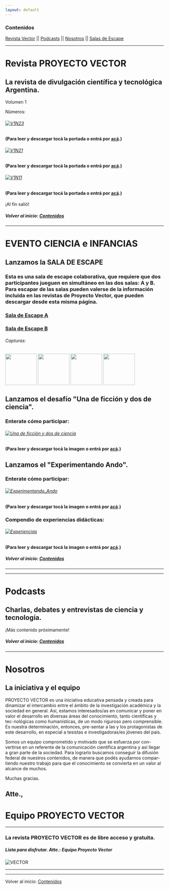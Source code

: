 ```yaml
---
layout: default
---
```

### Contenidos
[Revista Vector](#revista-vector)  ||  [Podcasts](#podcasts)  ||  [Nosotros](#nosotros) ||  [Salas de Escape](#evento-ciencia-e-infancias) 

---

# Revista PROYECTO VECTOR

## La revista de divulgación científica y tecnológica Argentina.

Volumen 1

Números:

###### [![V1N23](assets/img/portadas/V1N3.png)](http://bit.ly/3uwhgiE-PV_N3V1)
#### (Para leer y descargar tocá la portada o entrá por [acá](http://bit.ly/3uwhgiE-PV_N3V1).)

###### [![V1N21](assets/img/portadas/V1N2.png)](https://drive.google.com/file/d/178XMdk2d7tHr6CqSkPTQG8mjRPsw1T8O/view?usp=sharing)
#### (Para leer y descargar tocá la portada o entrá por [acá](https://drive.google.com/file/d/178XMdk2d7tHr6CqSkPTQG8mjRPsw1T8O/view?usp=sharing).)

###### [![V1N11](assets/img/portadas/V1N1.png)](https://bit.ly/3mCT37n-ProyectoVectorN1V1)
#### (Para leer y descargar tocá la portada o entrá por [acá](https://bit.ly/3mCT37n-ProyectoVectorN1V1).)

¡Al fin salió!


##### Volver al inicio: [Contenidos](#contenidos)
---

# EVENTO CIENCIA e INFANCIAS

## Lanzamos la SALA DE ESCAPE

### Esta es una sala de escape colaborativa, que requiere que dos participantes jueguen en simultáneo en las dos salas: A y B. Para escapar de las salas pueden valerse de la información incluida en las revistas de Proyecto Vector, que pueden descargar desde esta misma página. 

### [Sala de Escape A](https://bit.ly/Sala-A_PV)
### [Sala de Escape B](https://bit.ly/Sala-B_PV)

###### Capturas:
<img src="assets/img/Capturas/Captura_1.png" height="100"> <img src="assets/img/Capturas/Captura_2.png" height="100"> <img src="assets/img/Capturas/Captura_3.png" height="100"> <img src="assets/img/Capturas/Captura_4.png" height="100">

## Lanzamos el desafío "Una de ficción y dos de ciencia".

### Enterate cómo participar:
###### [![Una de ficción y dos de ciencia](assets/img/portadas/Miniatura_Ficcion.png)](https://bit.ly/una_ficción_dos_ciencia)
#### (Para leer y descargar tocá la imagen o entrá por [acá](https://bit.ly/una_ficción_dos_ciencia).)


## Lanzamos el "Experimentando Ando".

### Enterate cómo participar:
###### [![Experimentando_Ando](assets/img/portadas/Miniatura_Experimentando.png)](https://bit.ly/Experimentando_Ando_PV)
#### (Para leer y descargar tocá la imagen o entrá por [acá](https://bit.ly/Experimentando_Ando_PV).)

### Compendio de experiencias didácticas:
###### [![Experiencias](assets/img/portadas/Mi%C3%B1atura_ejemplos.png)](https://bit.ly/Experiencias_PV)
#### (Para leer y descargar tocá la imagen o entrá por [acá](https://bit.ly/Experiencias_PV).)

##### Volver al inicio: [Contenidos](#contenidos)
---

---

# Podcasts

## Charlas, debates y entrevistas de ciencia y tecnología.

¡Más contenido próximamente!


##### Volver al inicio: [Contenidos](#contenidos)
---
# Nosotros
## La iniciativa y el equipo

PROYECTO VECTOR es una iniciativa educativa pensada y creada para dinamizar el intercambio entre el ámbito de la investigación académica y la sociedad en general. Así, estamos interesados/as en comunicar y poner en valor el desarrollo en diversas áreas del conocimiento, tanto científicas y tec-nológicas como humanísticas, de un modo riguroso pero comprensible. Es nuestra determinación, entonces, pre-sentar a las y los protagonistas de este desarrollo, en especial a tesistas e investigadoras/es jóvenes del país. 

 Somos un equipo comprometido y motivado que se esfuerza por con-vertirse en un referente de la comunicación científica argentina y así llegar a gran parte de la sociedad. Para lograrlo buscamos conseguir la difusión federal de nuestros contenidos, de manera que podés ayudarnos compar-tiendo nuestro trabajo para que el conocimiento se convierta en un valor al alcance de muchos.  

Muchas gracias.


## Atte., 
# Equipo PROYECTO VECTOR


---
### La revista PROYECTO VECTOR es de libre acceso y gratuita.
##### Lista para disfrutar. Atte.: Equipo Proyecto Vector
![VECTOR](thumbnail.png)



---
---
Volver al inicio: [Contenidos](#contenidos)
